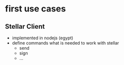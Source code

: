 # first use cases

## Stellar Client

- implemented in nodejs (egypt)
- define commands what is needed to work with stellar
  - send
  - sign
  - ...

